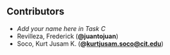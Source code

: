 ## Contributors

- _Add your name here in Task C_
- Revilleza, Frederick (**@juantojuan**)
- Soco, Kurt Jusam K. (**@kurtjusam.soco@cit.edu**)
